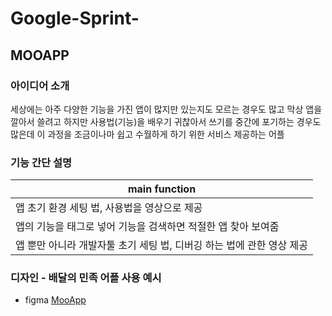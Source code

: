 # Google-Sprint-

## MOOAPP
### 아이디어 소개
세상에는 아주 다양한 기능을 가진 앱이 많지만 있는지도 모르는 경우도 많고 막상 앱을 깔아서 쓸려고 하지만 사용법(기능)을 배우기 귀찮아서 쓰기를 중간에 포기하는 경우도 많은데 이 과정을 조금이나마 쉽고 수월하게 하기 위한 서비스 제공하는 어플

### 기능 간단 설명
| main function |
|---|
| 앱 초기 환경 세팅 법, 사용법을 영상으로 제공 |
| 앱의 기능을 태그로 넣어 기능을 검색하면 적절한 앱 찾아 보여줌 |
| 앱 뿐만 아니라 개발자툴 초기 세팅 법, 디버깅 하는 법에 관한 영상 제공 |


### 디자인 - 배달의 민족 어플 사용 예시
* figma
[MooApp](https://www.figma.com/proto/3ETFMbpMILF2zTfcQpTavx/MOOAPP?node-id=1-2&starting-point-node-id=31%3A161)
